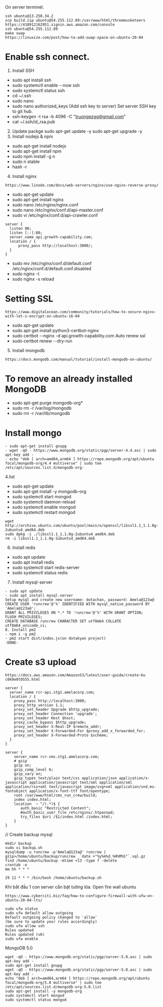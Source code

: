 On server terminel.
```
ssh ubuntu@13.250.34.2
scp build.zip ubuntu@54.255.112.89:/var/www/html/threemusketeers
https://418912162951.signin.aws.amazon.com/console
ssh ubuntu@54.255.112.89
make swap   
https://linuxize.com/post/how-to-add-swap-space-on-ubuntu-20-04
````
# Enable ssh connect.
1. Install SSH
- sudo apt install ssh
- sudo systemctl enable --now ssh
- sudo systemctl status ssh
- cd ~/.ssh
- sudo nano
- sudo nano authorized_keys (Add ssh key to server)
Set server SSH key to git hub.
- ssh-keygen -t rsa -b 4096 -C "truongezgg@gmail.com"
- cat ~/.ssh/id_rsa.pub
2. Update packge
sudo apt-get update -y
sudo apt-get upgrade -y
3. Install nodejs & npm
- sudo apt-get install nodejs
- sudo apt-get install npm
- sudo npm install -g n
- sudo n stable
- hash -r
4. Install nginx
```
https://www.linode.com/docs/web-servers/nginx/use-nginx-reverse-proxy/
```
- sudo apt-get update
- sudo apt-get install nginx
- sudo nano /etc/nginx/nginx.conf
- sudo nano /etc/nginx/conf.d/api-master.conf
- sudo vi /etc/nginx/conf.d/api-crawler.conf
```
server {
  listen 80;
  listen [::]:80;
  server_name api.growth-capability.com;
  location / {
      proxy_pass http://localhost:3000/;
  }
}
```
- sudo mv /etc/nginx/conf.d/default.conf /etc/nginx/conf.d/default.conf.disabled
- sudo nginx -t
- sudo nginx -s reload
# Setting SSL
```
https://www.digitalocean.com/community/tutorials/how-to-secure-nginx-with-let-s-encrypt-on-ubuntu-16-04
```
- sudo apt-get update
- sudo apt-get install python3-certbot-nginx
- sudo certbot --nginx -d api.growth-capability.com
Auto renew ssl
- sudo certbot renew --dry-run
5. Install mongodb
```
https://docs.mongodb.com/manual/tutorial/install-mongodb-on-ubuntu/
```
# To remove an already installed MongoDB
- sudo apt-get purge mongodb-org*
- sudo rm -r /var/log/mongodb
- sudo rm -r /var/lib/mongodb
# Install mongo
```
- sudo apt-get install gnupg
- wget -qO - https://www.mongodb.org/static/pgp/server-4.4.asc | sudo apt-key add -
- echo "deb [ arch=amd64,arm64 ] https://repo.mongodb.org/apt/ubuntu focal/mongodb-org/4.4 multiverse" | sudo tee /etc/apt/sources.list.d/mongodb-org-
```
4.list
- sudo apt-get update
- sudo apt-get install -y mongodb-org
- sudo systemctl start mongod
- sudo systemctl daemon-reload
- sudo systemctl enable mongod
- sudo systemctl restart mongod
```
wget http://archive.ubuntu.com/ubuntu/pool/main/o/openssl/libssl1.1_1.1.0g-2ubuntu4_amd64.deb
sudo dpkg -i ./libssl1.1_1.1.0g-2ubuntu4_amd64.deb
rm -i libssl1.1_1.1.0g-2ubuntu4_amd64.deb
```
6. Install redis
- sudo apt update
- sudo apt install redis
- sudo systemctl start redis-server
- sudo systemctl status redis
7. Install mysql-server
```
- sudo apt update
- sudo apt install mysql-server
Setup mysql and create new username: dotachan, password: Amela@123a@
CREATE USER 'runcrew'@'%' IDENTIFIED WITH mysql_native_password BY 'Amela@123a@';
GRANT ALL PRIVILEGES ON *.* TO 'runcrew'@'%' WITH GRANT OPTION;
FLUSH PRIVILEGES;
CREATE DATABASE runcrew CHARACTER SET utf8mb4 COLLATE utf8mb4_unicode_ci;
8. Install pm2
- npm i -g pm2
- pm2 start dist/index.js(on dotakyan project)
-DONE-
```
# Create s3 upload
```
https://docs.aws.amazon.com/AmazonS3/latest/user-guide/create-bu
c0k0e0t0555.html
```
```
server {
  server_name rcr-api.stg1.amelacorp.com;
  location / {
    proxy_pass http://localhost:3000;
    proxy_http_version 1.1;
    proxy_set_header Upgrade $http_upgrade;
    proxy_set_header Connection 'upgrade';
    proxy_set_header Host $host;
    proxy_cache_bypass $http_upgrade;
    proxy_set_header X-Real-IP $remote_addr;
    proxy_set_header X-Forwarded-For $proxy_add_x_forwarded_for;
    proxy_set_header X-Forwarded-Proto $scheme;
  }
}
```
```
server {
    server_name rcr-cms.stg1.amelacorp.com;
    # gzip
    gzip on;
    gzip_comp_level 6;
    gzip_vary on;
    gzip_types text/plain text/css application/json application/x-javascript application/javascript text/xml application/xml application/rss+xml text/javascript image/svg+xml application/vnd.ms-fontobject application/x-font-ttf font/opentype;
    root /var/www/html/cms_run_crew/build;
    index index.html;
    location  ~ ^/(.*)$ {
       auth_basic "Restricted Content";
       #auth_basic_user_file /etc/nginx/.htpasswd;
       try_files $uri /$1/index.html /index.html;
    }
}
```
// Create backup mysql
```
mkdir backup
sudo vi backup.sh
mysqldump -u runcrew -p'Amela@123a@' runcrew | gzip>/home/ubuntu/backup/runcrew _`date +"%y%m%d_%H%M%S"`.sql.gz
find /home/ubuntu/backup -mtime +13 -type f -delete
crontab -e
mm hh * * *
```
```
29 11 * * * /bin/bash /home/ubuntu/backup.sh
```
Khi bắt đầu 1 con server cần bật tường lửa.
Open fire wall ubuntu
```
https://www.cyberciti.biz/faq/how-to-configure-firewall-with-ufw-on-ubuntu-20-04-lts/
```
```
sudo ufw status
sudo ufw default allow outgoing
Default outgoing policy changed to 'allow'
(be sure to update your rules accordingly)
sudo ufw allow ssh
Rules updated
Rules updated (v6)
sudo ufw enable
```
MongoDB 5.0
```
wget -qO - https://www.mongodb.org/static/pgp/server-5.0.asc | sudo apt-key add -
sudo apt-get install gnupg
wget -qO - https://www.mongodb.org/static/pgp/server-5.0.asc | sudo apt-key add -
echo "deb [ arch=amd64,arm64 ] https://repo.mongodb.org/apt/ubuntu focal/mongodb-org/5.0 multiverse" | sudo tee /etc/apt/sources.list.d/mongodb-org-5.0.list
sudo apt-get install -y mongodb-org
sudo systemctl start mongod
sudo systemctl status mongod
```
